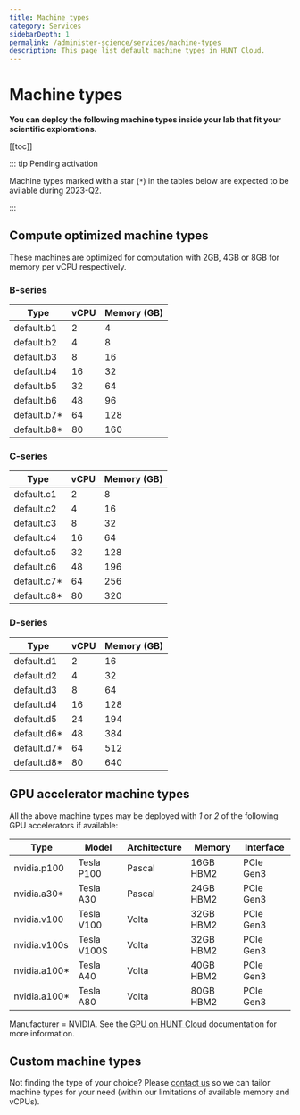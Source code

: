 ```yaml
---
title: Machine types
category: Services
sidebarDepth: 1
permalink: /administer-science/services/machine-types
description: This page list default machine types in HUNT Cloud.
---
```


# Machine types

**You can deploy the following machine types inside your lab that fit your scientific explorations.**

[[toc]]

::: tip Pending activation

Machine types marked with a star (`*`) in the tables below are expected to be avilable during 2023-Q2. 

:::

## Compute optimized machine types

These machines are optimized for computation with 2GB, 4GB or 8GB for memory per vCPU respectively.

### B-series

| **Type**    | **vCPU** | **Memory (GB)** |
| ----------- | -------- | --------------- |
| default.b1  | 2        | 4               |
| default.b2  | 4        | 8               |
| default.b3  | 8        | 16              |
| default.b4  | 16       | 32              |
| default.b5  | 32       | 64              |
| default.b6  | 48       | 96              |
| default.b7* | 64       | 128             |
| default.b8* | 80       | 160             |

### C-series

| **Type**    | **vCPU** | **Memory (GB)** |
| ----------  | -------- | --------------- |
| default.c1  | 2        | 8               |
| default.c2  | 4        | 16              |
| default.c3  | 8        | 32              |
| default.c4  | 16       | 64              |
| default.c5  | 32       | 128             |
| default.c6  | 48       | 196             |
| default.c7* | 64       | 256             |
| default.c8* | 80       | 320             |


### D-series

| **Type**    | **vCPU** | **Memory (GB)** |
| ----------- | -------- | --------------- |
| default.d1  | 2        | 16              |
| default.d2  | 4        | 32              |
| default.d3  | 8        | 64              |
| default.d4  | 16       | 128             |
| default.d5  | 24       | 194             |
| default.d6* | 48       | 384             |
| default.d7* | 64       | 512             |
| default.d8* | 80       | 640             |


## GPU accelerator machine types

All the above machine types may be deployed with _1_ or _2_ of the following GPU accelerators if available:

| **Type** | **Model** | **Architecture** | **Memory** | **Interface**  |
| ------------ | ----------- | ------------ | --------- | ---------- |
| nvidia.p100  | Tesla P100  | Pascal       | 16GB HBM2 | PCIe Gen3  |
| nvidia.a30*  | Tesla A30  | Pascal       | 24GB HBM2 | PCIe Gen3  |
| nvidia.v100  | Tesla V100  | Volta        | 32GB HBM2 | PCIe Gen3  |
| nvidia.v100s | Tesla V100S | Volta        | 32GB HBM2 | PCIe Gen3  |
| nvidia.a100* | Tesla A40 | Volta        | 40GB HBM2 | PCIe Gen3  |
| nvidia.a100* | Tesla A80 | Volta        | 80GB HBM2 | PCIe Gen3  |

Manufacturer = NVIDIA. See the [GPU on HUNT Cloud](/do-science/tools/technical/gpu/) documentation for more information.

## Custom machine types

Not finding the type of your choice? Please [contact us](/contact) so we can tailor machine types for your need (within our limitations of available memory and vCPUs).
